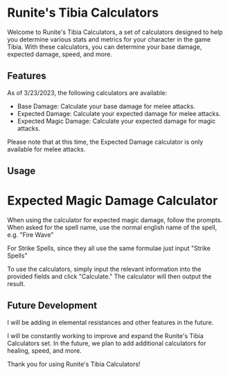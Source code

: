 # Runite's Tibia Calculators

Welcome to Runite's Tibia Calculators, a set of calculators designed to help you determine various stats and metrics for your character in the game Tibia. With these calculators, you can determine your base damage, expected damage, speed, and more. 

## Features

As of 3/23/2023, the following calculators are available:

- Base Damage: Calculate your base damage for melee attacks.
- Expected Damage: Calculate your expected damage for melee attacks.
- Expected Magic Damage: Calculate your expected damage for magic attacks.


Please note that at this time, the Expected Damage calculator is only available for melee attacks. 

## Usage

# Expected Magic Damage Calculator

When using the calculator for expected magic damage, follow the prompts. When asked for the spell name, use the normal english  name of the spell, e.g. "Fire Wave"

For Strike Spells, since they all use the same formulae just input "Strike Spells"



To use the calculators, simply input the relevant information into the provided fields and click "Calculate." The calculator will then output the result. 

## Future Development

I will be adding in elemental resistances and other features in the future. 

I will be constantly working to improve and expand the Runite's Tibia Calculators set. In the future, we plan to add additional calculators for healing, speed, and more. 

Thank you for using Runite's Tibia Calculators!

